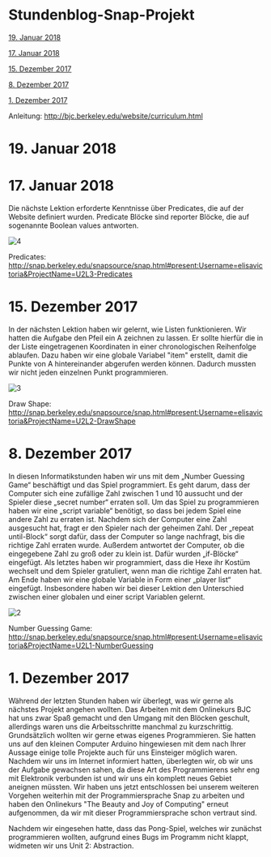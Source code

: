 # Stundenblog-Snap-Projekt

[19. Januar 2018](#fünf)

[17. Januar 2018](#vier)

[15. Dezember 2017](#drei)

[8. Dezember 2017](#zwei)

[1. Dezember 2017](#eins)


Anleitung: http://bjc.berkeley.edu/website/curriculum.html

# 19. Januar 2018<a name="fünf"></a>



# 17. Januar 2018<a name="vier"></a>

Die nächste Lektion erforderte Kenntnisse über Predicates, die auf der Website definiert wurden. Predicate Blöcke sind reporter Blöcke, die auf sogenannte Boolean values antworten. 

![4](https://user-images.githubusercontent.com/31760498/35143249-4d549914-fd01-11e7-8e13-fbb15ac0cb52.png)

Predicates: http://snap.berkeley.edu/snapsource/snap.html#present:Username=elisavictoria&ProjectName=U2L3-Predicates

# 15. Dezember 2017<a name="drei"></a>

In der nächsten Lektion haben wir gelernt, wie Listen funktionieren. Wir hatten die Aufgabe den Pfeil ein A zeichnen zu lassen. Er sollte hierfür die in der Liste eingetragenen Koordinaten in einer chronologischen Reihenfolge ablaufen. Dazu haben wir eine globale Variabel "item" erstellt, damit die Punkte von A hintereinander abgerufen werden können. Dadurch mussten wir nicht jeden einzelnen Punkt programmieren. 

![3](https://user-images.githubusercontent.com/31760498/34034735-fa109efc-e17f-11e7-9ffd-a612c7a00aa4.png)

Draw Shape: http://snap.berkeley.edu/snapsource/snap.html#present:Username=elisavictoria&ProjectName=U2L2-DrawShape

# 8. Dezember 2017<a name="zwei"></a>

In diesen Informatikstunden haben wir uns mit dem „Number Guessing Game“ beschäftigt und das Spiel programmiert. Es geht darum, dass der Computer sich eine zufällige Zahl zwischen 1 und 10 aussucht und der Spieler diese „secret number“ erraten soll. 
Um das Spiel zu programmieren haben wir eine „script variable“ benötigt, so dass bei jedem Spiel eine andere Zahl zu erraten ist. Nachdem sich der Computer eine Zahl ausgesucht hat, fragt er den Spieler nach der geheimen Zahl. Der „repeat until-Block“ sorgt dafür, dass der Computer so lange nachfragt, bis die richtige Zahl erraten wurde. Außerdem antwortet der Computer, ob die eingegebene Zahl zu groß oder zu klein ist. Dafür wurden „if-Blöcke“ eingefügt. Als letztes haben wir programmiert, dass die Hexe ihr Kostüm wechselt und dem Spieler gratuliert, wenn man die richtige Zahl erraten hat.
Am Ende haben wir eine globale Variable in Form einer „player list“ eingefügt. Insbesondere haben wir bei dieser Lektion den Unterschied zwischen einer globalen und einer script Variablen gelernt.

![2](https://user-images.githubusercontent.com/31760498/34032829-ff0e78fa-e177-11e7-8abb-7550ca71761c.png)

Number Guessing Game: http://snap.berkeley.edu/snapsource/snap.html#present:Username=elisavictoria&ProjectName=U2L1-NumberGuessing


# 1. Dezember 2017<a name="eins"></a>

Während der letzten Stunden haben wir überlegt, was wir gerne als nächstes Projekt angehen wollten. Das Arbeiten mit dem Onlinekurs BJC hat uns zwar Spaß gemacht und den Umgang mit den Blöcken geschult, allerdings waren uns die Arbeitsschritte manchmal zu kurzschrittig. Grundsätzlich wollten wir gerne etwas eigenes Programmieren.
Sie hatten uns auf den kleinen Computer Arduino hingewiesen mit dem nach Ihrer Aussage einige tolle Projekte auch für uns Einsteiger möglich waren. Nachdem wir uns im Internet informiert hatten, überlegten wir, ob wir uns der Aufgabe gewachsen sahen, da diese Art des Programmierens sehr eng mit Elektronik verbunden ist und wir uns ein komplett neues Gebiet aneignen müssten. 
Wir haben uns jetzt entschlossen bei unserem weiteren Vorgehen weiterhin mit der Programmiersprache Snap zu arbeiten und haben den Onlinekurs "The Beauty and Joy of Computing" erneut aufgenommen, da wir mit dieser Programmiersprache schon vertraut sind.

Nachdem wir eingesehen hatte, dass das Pong-Spiel, welches wir zunächst programmieren wollten, aufgrund eines Bugs im Programm nicht klappt, widmeten wir uns Unit 2: Abstraction.

